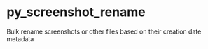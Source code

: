 # py_screenshot_rename
Bulk rename screenshots or other files based on their creation date metadata
